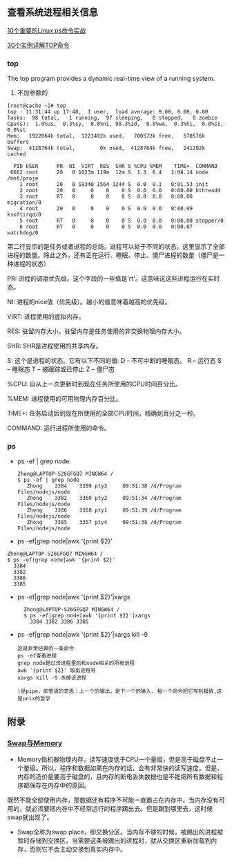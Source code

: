 ## 查看系统进程相关信息
[10个重要的Linux ps命令实战](https://linux.cn/article-4743-1.html)

[30个实例详解TOP命令](https://linux.cn/article-2352-1.html)

### top
The  top  program  provides  a dynamic real-time view of a running system.
1. 不加参数的
```
[root@cache ~]# top
top - 11:31:44 up 17:48,  1 user,  load average: 0.00, 0.00, 0.00
Tasks:  98 total,   1 running,  97 sleeping,   0 stopped,   0 zombie
Cpu(s):  1.0%us,  0.3%sy,  0.0%ni, 98.3%id,  0.0%wa,  0.3%hi,  0.0%si,  0.0%st
Mem:   1922064k total,  1221492k used,   700572k free,   570576k buffers
Swap:  4128764k total,        0k used,  4128764k free,   241292k cached

  PID USER      PR  NI  VIRT  RES  SHR S %CPU %MEM    TIME+  COMMAND
 6662 root      20   0 1023m 119m  12m S  1.3  6.4   1:08.14 node /mnt/proje
    1 root      20   0 19340 1564 1244 S  0.0  0.1   0:01.53 init
    2 root      20   0     0    0    0 S  0.0  0.0   0:00.00 kthreadd
    3 root      RT   0     0    0    0 S  0.0  0.0   0:00.00 migration/0
    4 root      20   0     0    0    0 S  0.0  0.0   0:00.99 ksoftirqd/0
    5 root      RT   0     0    0    0 S  0.0  0.0   0:00.00 stopper/0
    6 root      RT   0     0    0    0 S  0.0  0.0   0:00.07 watchdog/0
```
第二行显示的是任务或者进程的总结。进程可以处于不同的状态。这里显示了全部进程的数量。除此之外，还有正在运行、睡眠、停止、僵尸进程的数量（僵尸是一种进程的状态）

PR: 进程的调度优先级。这个字段的一些值是'rt'。这意味这这些进程运行在实时态。

NI: 进程的nice值（优先级）。越小的值意味着越高的优先级。

VIRT: 进程使用的虚拟内存。

RES: 驻留内存大小。驻留内存是任务使用的非交换物理内存大小。

SHR: SHR是进程使用的共享内存。

S: 这个是进程的状态。它有以下不同的值:
D - 不可中断的睡眠态。
R – 运行态
S – 睡眠态
T – 被跟踪或已停止
Z – 僵尸态

%CPU: 自从上一次更新时到现在任务所使用的CPU时间百分比。

%MEM: 进程使用的可用物理内存百分比。

TIME+: 任务启动后到现在所使用的全部CPU时间，精确到百分之一秒。

COMMAND: 运行进程所使用的命令。

### ps
- ps -ef | grep node
  ```
  Zhong@LAPTOP-S26GFGQ7 MINGW64 /
  $ ps -ef | grep node
     Zhong    3384    3359 pty3     09:51:38 /d/Program Files/nodejs/node
     Zhong    3382    3360 pty2     09:51:34 /d/Program Files/nodejs/node
     Zhong    3386    3358 pty1     09:51:39 /d/Program Files/nodejs/node
     Zhong    3385    3357 pty4     09:51:38 /d/Program Files/nodejs/node
  ```
 - ps -ef|grep node|awk '{print $2}'
  ```
  Zhong@LAPTOP-S26GFGQ7 MINGW64 /
  $ ps -ef|grep node|awk '{print $2}'
    3384
    3382
    3386
    3385
  ```
- ps -ef|grep node|awk '{print $2}'|xargs
  ```
    Zhong@LAPTOP-S26GFGQ7 MINGW64 /
    $ ps -ef|grep node|awk '{print $2}'|xargs
      3384 3382 3386 3385
  ```
- ps -ef|grep node|awk '{print $2}'|xargs kill -9
  ```
  这是非常经典的一条命令
  ps -ef查看进程
  grep node是过滤进程里的和node相关的所有进程
  awk '{print $2}' 取出进程号
  xargs kill -9 杀掉该进程
  
  |是pipe，即管道的意思：上一个的输出，是下一个的输入. 每一个命令把它写到极致,这是unix的哲学
  ```

## 附录 
### [Swap与Memory](https://www.cnblogs.com/004x/p/6651600.html)

- Memory指机器物理内存，读写速度低于CPU一个量级，但是高于磁盘不止一个量级。所以，程序和数据如果在内存的话，会有非常快的读写速度。但是，内存的造价是要高于磁盘的，且内存的断电丢失数据也是不能把所有数据和程序都保存在内存中的原因。

既然不能全部使用内存，那数据还有程序不可能一直霸占在内存中。当内存没有可用的，就必须要把内存中不经常运行的程序踢出去。但是踢到哪里去，这时候swap就出现了。

- Swap全称为swap place，即交换分区。当内存不够的时候，被踢出的进程被暂时存储到交换区。当需要这条被踢出的进程时，就从交换区重新加载到内存，否则它不会主动交换到真实内存中。


